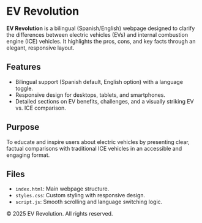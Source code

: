 # EV Revolution

**EV Revolution** is a bilingual (Spanish/English) webpage designed to clarify the differences between electric vehicles (EVs) and internal combustion engine (ICE) vehicles. It highlights the pros, cons, and key facts through an elegant, responsive layout.

## Features
- Bilingual support (Spanish default, English option) with a language toggle.
- Responsive design for desktops, tablets, and smartphones.
- Detailed sections on EV benefits, challenges, and a visually striking EV vs. ICE comparison.

## Purpose
To educate and inspire users about electric vehicles by presenting clear, factual comparisons with traditional ICE vehicles in an accessible and engaging format.

## Files
- `index.html`: Main webpage structure.
- `styles.css`: Custom styling with responsive design.
- `script.js`: Smooth scrolling and language switching logic.

© 2025 EV Revolution. All rights reserved.
